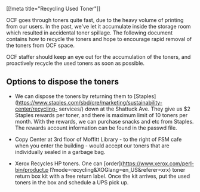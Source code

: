 [[!meta title="Recycling Used Toner"]]

OCF goes through toners quite fast, due to the heavy volume of printing from our
 users. In the past, we've let it accumulate inside the storage room which 
resulted in accidental toner spillage. The following document contains how 
to recycle the toners and hope to encourage rapid removal of the toners from OCF space.

OCF staffer should keep an eye out for the accumulation of the toners, and proactively
recycle the used toners as soon as possible.

## Options to dispose the toners

* We can dispose the toners by returning them to 
[Staples](https://www.staples.com/sbd/cre/marketing/sustainability-center/recycling-
services/) down at the Shattuck Ave. They give us $2 Staples rewards per toner, and 
there is maximum limit of 10 toners per month. With the rewards, we can purchase 
snacks and etc from Staples.  
The rewards account information can be found in the passwd file.

* Copy Center at 3rd floor of Moffitt Library - to the right of FSM cafe when you enter the 
building - would accept our toners that are individually sealed in a garbage bag.

* Xerox Recycles HP toners. One can [order](https://www.xerox.com/perl-bin/product.p
l?mode=recycling&XOGlang=en_US&referer=xrx) toner return box kit with a free return 
label. Once the kit arrives, put the used toners in the box and schedule a UPS pick up.
